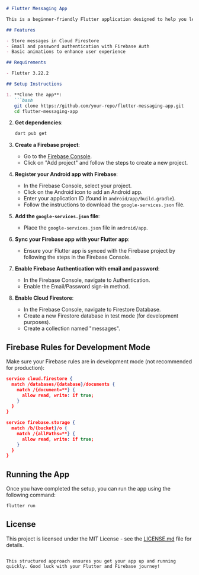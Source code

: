 ```markdown
# Flutter Messaging App

This is a beginner-friendly Flutter application designed to help you learn how to use Cloud Firestore to store messages in document collection form and Firebase Auth for email and password authentication. The app also includes some basic animations using `AnimationController`, `ColorTween`, and `Curve` classes to enhance the user experience.

## Features

- Store messages in Cloud Firestore
- Email and password authentication with Firebase Auth
- Basic animations to enhance user experience

## Requirements

- Flutter 3.22.2

## Setup Instructions

1. **Clone the app**:
   ```bash
   git clone https://github.com/your-repo/flutter-messaging-app.git
   cd flutter-messaging-app
   ```

2. **Get dependencies**:
   ```bash
   dart pub get
   ```

3. **Create a Firebase project**:
   - Go to the [Firebase Console](https://console.firebase.google.com/).
   - Click on "Add project" and follow the steps to create a new project.

4. **Register your Android app with Firebase**:
   - In the Firebase Console, select your project.
   - Click on the Android icon to add an Android app.
   - Enter your application ID (found in `android/app/build.gradle`).
   - Follow the instructions to download the `google-services.json` file.

5. **Add the `google-services.json` file**:
   - Place the `google-services.json` file in `android/app`.

6. **Sync your Firebase app with your Flutter app**:
   - Ensure your Flutter app is synced with the Firebase project by following the steps in the Firebase Console.

7. **Enable Firebase Authentication with email and password**:
   - In the Firebase Console, navigate to Authentication.
   - Enable the Email/Password sign-in method.

8. **Enable Cloud Firestore**:
   - In the Firebase Console, navigate to Firestore Database.
   - Create a new Firestore database in test mode (for development purposes).
   - Create a collection named "messages".

## Firebase Rules for Development Mode

Make sure your Firebase rules are in development mode (not recommended for production):

```json
service cloud.firestore {
  match /databases/{database}/documents {
    match /{document=**} {
      allow read, write: if true;
    }
  }
}

service firebase.storage {
  match /b/{bucket}/o {
    match /{allPaths=**} {
      allow read, write: if true;
    }
  }
}
```

## Running the App

Once you have completed the setup, you can run the app using the following command:

```bash
flutter run
```

## License

This project is licensed under the MIT License - see the [LICENSE.md](LICENSE.md) file for details.
```

This structured approach ensures you get your app up and running quickly. Good luck with your Flutter and Firebase journey!
